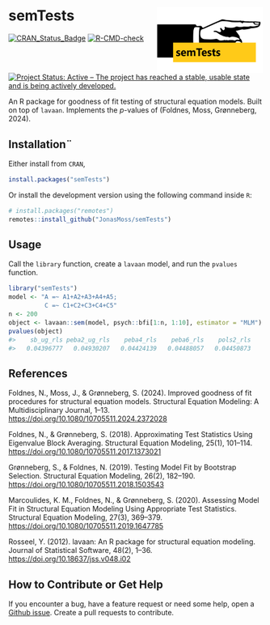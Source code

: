 
<!-- README.md is generated from README.Rmd. Please edit that file -->

# semTests <img src="man/figures/logo.png" align="right" width="210" height="130" />

[![CRAN_Status_Badge](https://www.r-pkg.org/badges/version/semTests)](https://cran.r-project.org/package=semTests)
[![R-CMD-check](https://github.com/JonasMoss/semTests/actions/workflows/R-CMD-check.yaml/badge.svg)](https://github.com/JonasMoss/semTests/actions/workflows/R-CMD-check.yaml)
[![Project Status: Active – The project has reached a stable, usable
state and is being actively
developed.](https://www.repostatus.org/badges/latest/active.svg)](https://www.repostatus.org/#active)

An R package for goodness of fit testing of structural equation models.
Built on top of `lavaan`. Implements the *p*-values of (Foldnes, Moss,
Grønneberg, 2024).

## Installation¨

Either install from `CRAN`,

``` r
install.packages("semTests")
```

Or install the development version using the following command inside
`R`:

``` r
# install.packages("remotes")
remotes::install_github("JonasMoss/semTests")
```

## Usage

Call the `library` function, create a `lavaan` model, and run the
`pvalues` function.

``` r
library("semTests")
model <- "A =~ A1+A2+A3+A4+A5;
          C =~ C1+C2+C3+C4+C5"
n <- 200
object <- lavaan::sem(model, psych::bfi[1:n, 1:10], estimator = "MLM")
pvalues(object)
#>    sb_ug_rls peba2_ug_rls    peba4_rls    peba6_rls    pols2_rls 
#>   0.04396777   0.04930207   0.04424139   0.04488057   0.04450873
```

## References

Foldnes, N., Moss, J., & Grønneberg, S. (2024). Improved goodness of fit
procedures for structural equation models. Structural Equation Modeling:
A Multidisciplinary Journal, 1–13.
<https://doi.org/10.1080/10705511.2024.2372028>

Foldnes, N., & Grønneberg, S. (2018). Approximating Test Statistics
Using Eigenvalue Block Averaging. Structural Equation Modeling, 25(1),
101–114. <https://doi.org/10.1080/10705511.2017.1373021>

Grønneberg, S., & Foldnes, N. (2019). Testing Model Fit by Bootstrap
Selection. Structural Equation Modeling, 26(2), 182–190.
<https://doi.org/10.1080/10705511.2018.1503543>

Marcoulides, K. M., Foldnes, N., & Grønneberg, S. (2020). Assessing
Model Fit in Structural Equation Modeling Using Appropriate Test
Statistics. Structural Equation Modeling, 27(3), 369–379.
<https://doi.org/10.1080/10705511.2019.1647785>

Rosseel, Y. (2012). lavaan: An R package for structural equation
modeling. Journal of Statistical Software, 48(2), 1–36.
<https://doi.org/10.18637/jss.v048.i02>

## How to Contribute or Get Help

If you encounter a bug, have a feature request or need some help, open a
[Github issue](https://github.com/JonasMoss/semTests/issues). Create a
pull requests to contribute.
